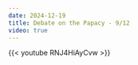 ```yaml
---
date: 2024-12-19
title: Debate on the Papacy - 9/12
video: true
---
```



{{< youtube RNJ4HiAyCvw >}}
